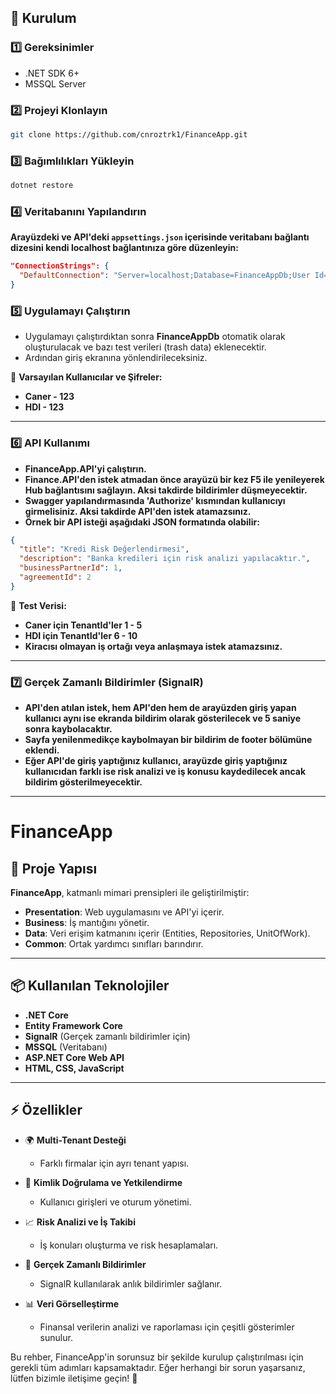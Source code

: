 ## 📌 Kurulum

### 1️⃣ **Gereksinimler**
- .NET SDK 6+
- MSSQL Server

### 2️⃣ **Projeyi Klonlayın**
```sh
git clone https://github.com/cnroztrk1/FinanceApp.git
```

### 3️⃣ **Bağımlılıkları Yükleyin**
```sh
dotnet restore
```

### 4️⃣ **Veritabanını Yapılandırın**
**Arayüzdeki ve API'deki `appsettings.json` içerisinde veritabanı bağlantı dizesini kendi localhost bağlantınıza göre düzenleyin:**

```json
"ConnectionStrings": {
  "DefaultConnection": "Server=localhost;Database=FinanceAppDb;User Id=sa;Password=yourpassword;"
}
```

### 5️⃣ **Uygulamayı Çalıştırın**
- Uygulamayı çalıştırdıktan sonra **FinanceAppDb** otomatik olarak oluşturulacak ve bazı test verileri (trash data) eklenecektir.
- Ardından giriş ekranına yönlendirileceksiniz.

📌 **Varsayılan Kullanıcılar ve Şifreler:**
- **Caner - 123**
- **HDI - 123**

---

### 6️⃣ **API Kullanımı**
- **FinanceApp.API'yi çalıştırın.**
- **Finance.API'den istek atmadan önce arayüzü bir kez F5 ile yenileyerek Hub bağlantısını sağlayın. Aksi takdirde bildirimler düşmeyecektir.**
- **Swagger yapılandırmasında 'Authorize' kısmından kullanıcıyı girmelisiniz. Aksi takdirde API'den istek atamazsınız.**
- **Örnek bir API isteği aşağıdaki JSON formatında olabilir:**

```json
{
  "title": "Kredi Risk Değerlendirmesi",
  "description": "Banka kredileri için risk analizi yapılacaktır.",
  "businessPartnerId": 1,
  "agreementId": 2
}
```

📌 **Test Verisi:**
- **Caner için TenantId'ler 1 - 5**
- **HDI için TenantId'ler 6 - 10**
- **Kiracısı olmayan iş ortağı veya anlaşmaya istek atamazsınız.**

---

### 7️⃣ **Gerçek Zamanlı Bildirimler (SignalR)**
- **API'den atılan istek, hem API'den hem de arayüzden giriş yapan kullanıcı aynı ise ekranda bildirim olarak gösterilecek ve 5 saniye sonra kaybolacaktır.**
- **Sayfa yenilenmedikçe kaybolmayan bir bildirim de footer bölümüne eklendi.**
- **Eğer API'de giriş yaptığınız kullanıcı, arayüzde giriş yaptığınız kullanıcıdan farklı ise risk analizi ve iş konusu kaydedilecek ancak bildirim gösterilmeyecektir.**

---

# FinanceApp

## 🚀 Proje Yapısı

**FinanceApp**, katmanlı mimari prensipleri ile geliştirilmiştir:

- **Presentation**: Web uygulamasını ve API'yi içerir.
- **Business**: İş mantığını yönetir.
- **Data**: Veri erişim katmanını içerir (Entities, Repositories, UnitOfWork).
- **Common**: Ortak yardımcı sınıfları barındırır.

---

## 📦 Kullanılan Teknolojiler

- **.NET Core**
- **Entity Framework Core**
- **SignalR** (Gerçek zamanlı bildirimler için)
- **MSSQL** (Veritabanı)
- **ASP.NET Core Web API**
- **HTML, CSS, JavaScript**

---

## ⚡ Özellikler

- 🌍 **Multi-Tenant Desteği**  
  - Farklı firmalar için ayrı tenant yapısı.

- 🔐 **Kimlik Doğrulama ve Yetkilendirme**  
  - Kullanıcı girişleri ve oturum yönetimi.

- 📈 **Risk Analizi ve İş Takibi**  
  - İş konuları oluşturma ve risk hesaplamaları.

- 🔔 **Gerçek Zamanlı Bildirimler**  
  - SignalR kullanılarak anlık bildirimler sağlanır.

- 📊 **Veri Görselleştirme**  
  - Finansal verilerin analizi ve raporlaması için çeşitli gösterimler sunulur.

Bu rehber, FinanceApp'in sorunsuz bir şekilde kurulup çalıştırılması için gerekli tüm adımları kapsamaktadır. Eğer herhangi bir sorun yaşarsanız, lütfen bizimle iletişime geçin! 🚀
